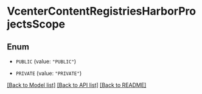 # VcenterContentRegistriesHarborProjectsScope

## Enum


* `PUBLIC` (value: `"PUBLIC"`)

* `PRIVATE` (value: `"PRIVATE"`)


[[Back to Model list]](../README.md#documentation-for-models) [[Back to API list]](../README.md#documentation-for-api-endpoints) [[Back to README]](../README.md)


